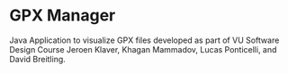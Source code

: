 # GPX Manager

Java Application to visualize GPX files developed as part of VU Software Design Course Jeroen Klaver, Khagan Mammadov, Lucas Ponticelli, and David Breitling.
